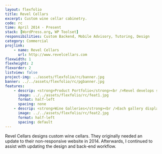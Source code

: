 ```yaml
---
layout: flexfolio
title: Revel Cellars
excerpt: Custom wine cellar cabinetry.
code: rc
time: April 2014 - Present
stack: [WordPress.org, WP Toolset]
responsibilities: Custom Backend, Mobile Advisory, Tutoring, Design
category: Commercial
projlink:
    - name: Revel Cellars
      url: http://www.revelcellars.com
flexwidth: 1
flexheight: 2
flexorder: 2
listview: false
project-img: ../assets/flexfolio/rc/banner.jpg
banner: ../../assets/flexfolio/rc/pgbanner.jpg
features:
    - descrip: <strong>Product Portfolio</strong><br />Revel develops specialty cabinetry and furniture to help customers show off their wine collections in the best way possible. I designed pages that would show off each of these products while also linking users to other relevant information.
      image: ../../assets/flexfolio/rc/feat1.jpg
      format: half-left
      spacing: none
    - descrip: <strong>Wine Galleries</strong><br />Each gallery displays thumbnails and full sized images of completed cellars. The back-end workflow was optimized for the client, making it so images were automatically resized and all items had a standard format.
      image: ../../assets/flexfolio/rc/feat2.jpg
      format: half-left
      spacing: default
---
```


Revel Cellars designs custom wine cellars. They originally needed an update to their non-responsive website in 2014. Afterwards, I continued to assist with updating the design and back-end workflow.
